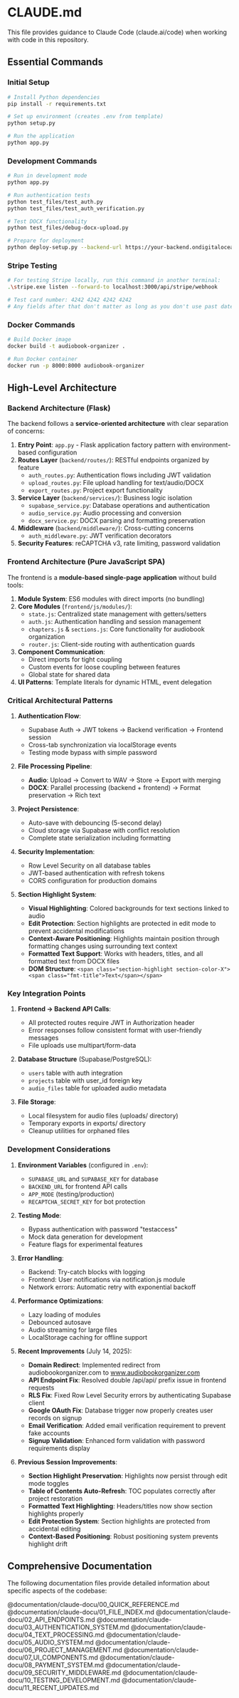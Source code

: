 # CLAUDE.md

This file provides guidance to Claude Code (claude.ai/code) when working with code in this repository.

## Essential Commands

### Initial Setup
```bash
# Install Python dependencies
pip install -r requirements.txt

# Set up environment (creates .env from template)
python setup.py

# Run the application
python app.py
```

### Development Commands
```bash
# Run in development mode
python app.py

# Run authentication tests
python test_files/test_auth.py
python test_files/test_auth_verification.py

# Test DOCX functionality
python test_files/debug-docx-upload.py

# Prepare for deployment
python deploy-setup.py --backend-url https://your-backend.ondigitalocean.app
```

### Stripe Testing
```bash
# For testing Stripe locally, run this command in another terminal:
.\stripe.exe listen --forward-to localhost:3000/api/stripe/webhook

# Test card number: 4242 4242 4242 4242
# Any fields after that don't matter as long as you don't use past dates
```

### Docker Commands
```bash
# Build Docker image
docker build -t audiobook-organizer .

# Run Docker container
docker run -p 8000:8000 audiobook-organizer
```

## High-Level Architecture

### Backend Architecture (Flask)

The backend follows a **service-oriented architecture** with clear separation of concerns:

1. **Entry Point**: `app.py` - Flask application factory pattern with environment-based configuration
2. **Routes Layer** (`backend/routes/`): RESTful endpoints organized by feature
   - `auth_routes.py`: Authentication flows including JWT validation
   - `upload_routes.py`: File upload handling for text/audio/DOCX
   - `export_routes.py`: Project export functionality
3. **Service Layer** (`backend/services/`): Business logic isolation
   - `supabase_service.py`: Database operations and authentication
   - `audio_service.py`: Audio processing and conversion
   - `docx_service.py`: DOCX parsing and formatting preservation
4. **Middleware** (`backend/middleware/`): Cross-cutting concerns
   - `auth_middleware.py`: JWT verification decorators
5. **Security Features**: reCAPTCHA v3, rate limiting, password validation

### Frontend Architecture (Pure JavaScript SPA)

The frontend is a **module-based single-page application** without build tools:

1. **Module System**: ES6 modules with direct imports (no bundling)
2. **Core Modules** (`frontend/js/modules/`):
   - `state.js`: Centralized state management with getters/setters
   - `auth.js`: Authentication handling and session management
   - `chapters.js` & `sections.js`: Core functionality for audiobook organization
   - `router.js`: Client-side routing with authentication guards
3. **Component Communication**: 
   - Direct imports for tight coupling
   - Custom events for loose coupling between features
   - Global state for shared data
4. **UI Patterns**: Template literals for dynamic HTML, event delegation

### Critical Architectural Patterns

1. **Authentication Flow**:
   - Supabase Auth → JWT tokens → Backend verification → Frontend session
   - Cross-tab synchronization via localStorage events
   - Testing mode bypass with simple password

2. **File Processing Pipeline**:
   - **Audio**: Upload → Convert to WAV → Store → Export with merging
   - **DOCX**: Parallel processing (backend + frontend) → Format preservation → Rich text

3. **Project Persistence**:
   - Auto-save with debouncing (5-second delay)
   - Cloud storage via Supabase with conflict resolution
   - Complete state serialization including formatting

4. **Security Implementation**:
   - Row Level Security on all database tables
   - JWT-based authentication with refresh tokens
   - CORS configuration for production domains

5. **Section Highlight System**:
   - **Visual Highlighting**: Colored backgrounds for text sections linked to audio
   - **Edit Protection**: Section highlights are protected in edit mode to prevent accidental modifications
   - **Context-Aware Positioning**: Highlights maintain position through formatting changes using surrounding text context
   - **Formatted Text Support**: Works with headers, titles, and all formatted text from DOCX files
   - **DOM Structure**: `<span class="section-highlight section-color-X"><span class="fmt-title">Text</span></span>`

### Key Integration Points

1. **Frontend → Backend API Calls**:
   - All protected routes require JWT in Authorization header
   - Error responses follow consistent format with user-friendly messages
   - File uploads use multipart/form-data

2. **Database Structure** (Supabase/PostgreSQL):
   - `users` table with auth integration
   - `projects` table with user_id foreign key
   - `audio_files` table for uploaded audio metadata

3. **File Storage**:
   - Local filesystem for audio files (uploads/ directory)
   - Temporary exports in exports/ directory
   - Cleanup utilities for orphaned files

### Development Considerations

1. **Environment Variables** (configured in `.env`):
   - `SUPABASE_URL` and `SUPABASE_KEY` for database
   - `BACKEND_URL` for frontend API calls
   - `APP_MODE` (testing/production)
   - `RECAPTCHA_SECRET_KEY` for bot protection

2. **Testing Mode**:
   - Bypass authentication with password "testaccess"
   - Mock data generation for development
   - Feature flags for experimental features

3. **Error Handling**:
   - Backend: Try-catch blocks with logging
   - Frontend: User notifications via notification.js module
   - Network errors: Automatic retry with exponential backoff

4. **Performance Optimizations**:
   - Lazy loading of modules
   - Debounced autosave
   - Audio streaming for large files
   - LocalStorage caching for offline support

5. **Recent Improvements** (July 14, 2025):
   - **Domain Redirect**: Implemented redirect from audiobookorganizer.com to www.audiobookorganizer.com
   - **API Endpoint Fix**: Resolved double /api/api/ prefix issue in frontend requests
   - **RLS Fix**: Fixed Row Level Security errors by authenticating Supabase client
   - **Google OAuth Fix**: Database trigger now properly creates user records on signup
   - **Email Verification**: Added email verification requirement to prevent fake accounts
   - **Signup Validation**: Enhanced form validation with password requirements display

6. **Previous Session Improvements**:
   - **Section Highlight Preservation**: Highlights now persist through edit mode toggles
   - **Table of Contents Auto-Refresh**: TOC populates correctly after project restoration
   - **Formatted Text Highlighting**: Headers/titles now show section highlights properly
   - **Edit Protection System**: Section highlights are protected from accidental editing
   - **Context-Based Positioning**: Robust positioning system prevents highlight drift

## Comprehensive Documentation

The following documentation files provide detailed information about specific aspects of the codebase:

@documentation/claude-docu/00_QUICK_REFERENCE.md
@documentation/claude-docu/01_FILE_INDEX.md
@documentation/claude-docu/02_API_ENDPOINTS.md
@documentation/claude-docu/03_AUTHENTICATION_SYSTEM.md
@documentation/claude-docu/04_TEXT_PROCESSING.md
@documentation/claude-docu/05_AUDIO_SYSTEM.md
@documentation/claude-docu/06_PROJECT_MANAGEMENT.md
@documentation/claude-docu/07_UI_COMPONENTS.md
@documentation/claude-docu/08_PAYMENT_SYSTEM.md
@documentation/claude-docu/09_SECURITY_MIDDLEWARE.md
@documentation/claude-docu/10_TESTING_DEVELOPMENT.md
@documentation/claude-docu/11_RECENT_UPDATES.md